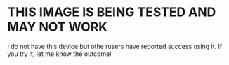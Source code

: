 # THIS IMAGE IS BEING TESTED AND MAY NOT WORK

I do not have this device but othe rusers have reported success using it. If you try it, let me know the outcome!
